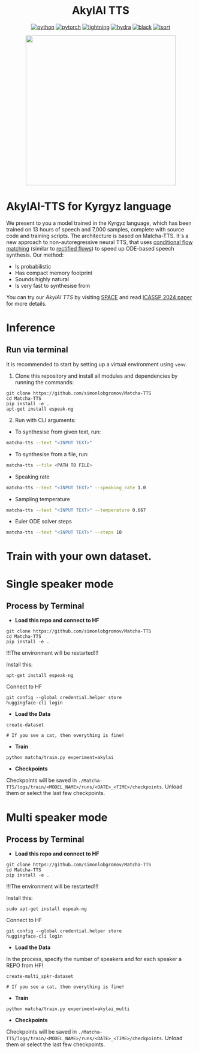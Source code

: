 <div align="center">



# AkylAI TTS


[![python](https://img.shields.io/badge/-Python_3.10-blue?logo=python&logoColor=white)](https://www.python.org/downloads/release/python-3100/)
[![pytorch](https://img.shields.io/badge/PyTorch_2.0+-ee4c2c?logo=pytorch&logoColor=white)](https://pytorch.org/get-started/locally/)
[![lightning](https://img.shields.io/badge/-Lightning_2.0+-792ee5?logo=pytorchlightning&logoColor=white)](https://pytorchlightning.ai/)
[![hydra](https://img.shields.io/badge/Config-Hydra_1.3-89b8cd)](https://hydra.cc/)
[![black](https://img.shields.io/badge/Code%20Style-Black-black.svg?labelColor=gray)](https://black.readthedocs.io/en/stable/)
[![isort](https://img.shields.io/badge/%20imports-isort-%231674b1?style=flat&labelColor=ef8336)](https://pycqa.github.io/isort/)

<p style="text-align: center;">
  <img src="https://github.com/simonlobgromov/Matcha-TTS/blob/main/photo_2024-04-07_15-59-52.png" height="400"/>
</p>

</div>



# AkylAI-TTS for Kyrgyz language

We present to you a model trained in the Kyrgyz language, which has been trained on 13 hours of speech and 7,000 samples, complete with source code and training scripts. The architecture is based on Matcha-TTS.
It`s a new approach to non-autoregressive neural TTS, that uses [conditional flow matching](https://arxiv.org/abs/2210.02747) (similar to [rectified flows](https://arxiv.org/abs/2209.03003)) to speed up ODE-based speech synthesis. Our method:

- Is probabilistic
- Has compact memory footprint
- Sounds highly natural
- Is very fast to synthesise from

You can try our *AkylAI TTS* by visiting [SPACE](https://huggingface.co/spaces/the-cramer-project/akylai-tts-mini) and read [ICASSP 2024 paper](https://arxiv.org/abs/2309.03199) for more details.

# Inference

## Run via terminal


It is recommended to start by setting up a virtual environment using `venv`.

1. Clone this repository and install all modules and dependencies by running the commands:

```
git clone https://github.com/simonlobgromov/Matcha-TTS
cd Matcha-TTS
pip install -e .
apt-get install espeak-ng
```


2. Run with CLI arguments:

- To synthesise from given text, run:

```bash
matcha-tts --text "<INPUT TEXT>"
```

- To synthesise from a file, run:

```bash
matcha-tts --file <PATH TO FILE>
```
- Speaking rate

```bash
matcha-tts --text "<INPUT TEXT>" --speaking_rate 1.0
```

- Sampling temperature

```bash
matcha-tts --text "<INPUT TEXT>" --temperature 0.667
```

- Euler ODE solver steps

```bash
matcha-tts --text "<INPUT TEXT>" --steps 10
```







# Train with your own dataset.

# Single speaker mode

## Process by Terminal

* **Load this repo and connect to HF**

```
git clone https://github.com/simonlobgromov/Matcha-TTS
cd Matcha-TTS
pip install -e .
```
!!!The environment will be restarted!!!

Install this:

```
apt-get install espeak-ng
```
Connect to HF

```
git config --global credential.helper store
huggingface-cli login
```

* **Load the Data**

```
create-dataset

# If you see a cat, then everything is fine!
```

* **Train**

```
python matcha/train.py experiment=akylai
```

* **Checkpoints**

Checkpoints will be saved in `./Matcha-TTS/logs/train/<MODEL_NAME>/runs/<DATE>_<TIME>/checkpoints`. Unload them or select the last few checkpoints.



# Multi speaker mode

## Process by Terminal

* **Load this repo and connect to HF**

```
git clone https://github.com/simonlobgromov/Matcha-TTS
cd Matcha-TTS
pip install -e .
```
!!!The environment will be restarted!!!

Install this:

```
sudo apt-get install espeak-ng
```
Connect to HF

```
git config --global credential.helper store
huggingface-cli login
```

* **Load the Data**

In the process, specify the number of speakers and for each speaker a REPO from HF!

```
create-multi_spkr-dataset

# If you see a cat, then everything is fine!
```

* **Train**

```
python matcha/train.py experiment=akylai_multi
```

* **Checkpoints**

Checkpoints will be saved in `./Matcha-TTS/logs/train/<MODEL_NAME>/runs/<DATE>_<TIME>/checkpoints`. Unload them or select the last few checkpoints.

